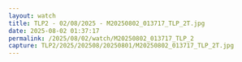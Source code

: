 ```yaml
---
layout: watch
title: TLP2 - 02/08/2025 - M20250802_013717_TLP_2T.jpg
date: 2025-08-02 01:37:17
permalink: /2025/08/02/watch/M20250802_013717_TLP_2
capture: TLP2/2025/202508/20250801/M20250802_013717_TLP_2T.jpg
---
```

